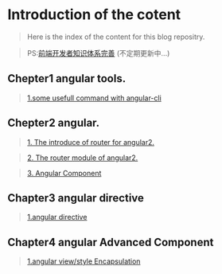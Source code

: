 # Introduction of the cotent
> Here is the index of the content for this blog repositry.

> PS:[前端开发者知识体系完善](https://github.com/hbzyin/blog/blob/master/%E7%9F%A5%E8%AF%86%E5%AE%8C%E5%96%84%E4%BD%93%E7%B3%BB.md) (不定期更新中...)

## Chepter1 angular tools.
>[1.some usefull command with angular-cli](https://github.com/hbzyin/blog/blob/master/angularCLI.md)

## Chepter2  angular.

>[1. The introduce of router for angular2.](https://github.com/hbzyin/blog/blob/master/angular-router1.md)

>[2. The router module of angular2.](https://github.com/hbzyin/blog/blob/master/angular-router2.md)
 
>[3. Angular Component](https://github.com/hbzyin/blog/blob/master/angular-component-class.md)

## Chapter3 angular directive
> [1.angular directive](https://github.com/hbzyin/blog/blob/master/angular-directive1.md)

## Chapter4 angular Advanced Component
> [1.angular view/style Encapsulation](https://github.com/hbzyin/blog/blob/master/angular-view-Encapsulation.md)
